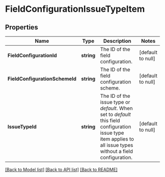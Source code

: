 # FieldConfigurationIssueTypeItem

## Properties
Name | Type | Description | Notes
------------ | ------------- | ------------- | -------------
**FieldConfigurationId** | **string** | The ID of the field configuration. | [default to null]
**FieldConfigurationSchemeId** | **string** | The ID of the field configuration scheme. | [default to null]
**IssueTypeId** | **string** | The ID of the issue type or *default*. When set to *default* this field configuration issue type item applies to all issue types without a field configuration. | [default to null]

[[Back to Model list]](../README.md#documentation-for-models) [[Back to API list]](../README.md#documentation-for-api-endpoints) [[Back to README]](../README.md)

